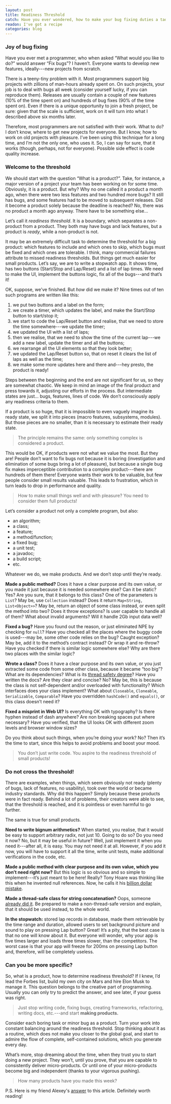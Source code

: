 ```yaml
---
layout: post
title: Readiness Threshold
catch: Have you ever wondered, how to make your bug fixing duties a tad funnier?
readon: I've got a recipe
categories: blog
---
```


### Joy of bug fixing

Have you ever met a programmer, who when asked “What would you like to do?” would answer “Fix bugs”? I haven’t. Everyone wants to develop new features, ideally---new projects from scratch. 

There is a teeny-tiny problem with it. Most programmers support big projects with zillions of man-hours already spent on. On such projects, your job is to deal with bugs all week (consider yourself lucky, if you can reproduce them). Releases are usually contain a couple of new features (10% of the time spent on) and hundreds of bug fixes (90% of the time spent on). Even if there is a unique opportunity to join a fresh project, be sure: given that the scale is sufficient, work on it will turn into what I described above six months later. 

Therefore, most programmers are not satisfied with their work. What to do? I don’t know, where to get new projects for everyone. But I know, how to work on old projects with pleasure. I’ve been using this technique for a long time, and I’m not the only one, who uses it. So, I can say for sure, that it works (though, perhaps, not for everyone). Possible side effect is code quality increase.

### Welcome to the threshold

We should start with the question “What is a product?”. Take, for instance, a major version of a project your team has been working on for some time. Obviously, it is a product. But why? Why no one called it a product a month ago, when there were two less features and two hundred more bugs? It still has bugs, and some features had to be moved to subsequent releases. Did it become a product solely because the deadline is reached? No, there was no product a month ago anyway. There have to be something else…

Let’s call it *readiness threshold*. It is a boundary, which separates a non-product from a product. They both may have bugs and lack features, but a product is *ready*, while a non-product is not. 

It may be an extremely difficult task to determine the threshold for a big product: which features to include and which ones to skip, which bugs must be fixed and which ones are tolerable. I think, many commercial failures attribute to missed readiness thresholds. But things get much easier for small products. Let’s say, we are to write a stopwatch app. It shows time, has two buttons (Start/Stop and Lap/Reset) and a list of lap times. We need to make the UI, implement the buttons logic, fix all of the bugs---and that’s it!

OK, suppose, we’ve finished. But *how* did we make it? Nine times out of ten such programs are written like this:

1. we put two buttons and a label on the form;
2. we create a timer, which updates the label, and make the Start/Stop button to start/stop it;
3. we start to code the Lap/Reset button and realise, that we need to store the time somewhere---we update the timer;
4. we updated the UI with a list of laps;
5. then we realise, that we need to show the time of the current lap---we add a new label, update the timer and all the buttons;
6. we rearrange all the UI elements so that they look better;
7. we updated the Lap/Reset button so, that on reset it clears the list of laps as well as the time;
8. we make some more updates here and there and---hey presto, the product is ready!

Steps between the beginning and the end are not significant for us, so they are somewhat chaotic. We keep in mind an image of the final product and press towards it, adjusting our efforts in the process. But intermediate states are just... bugs, features, lines of code. We don’t consciously apply any readiness criteria to them. 

If a product is so huge, that it is impossible to even vaguely imagine its ready state, we split it into pieces (macro features, subsystems, modules). But those pieces are no smaller, than it is necessary to estimate their ready state. 

> The principle remains the same: only something complex is considered a product. 

This would be OK, if products were not what we value the most. But they are! People don’t want to fix bugs not because it is boring (investigation and elimination of some bugs bring a lot of pleasure), but because a single bug fix makes imperceptible contribution to a complex product---there are hundreds of them there! Everyone wants their work to be valuable, but few people consider small results valuable. This leads to frustration, which in turn leads to drop in performance and quality. 

> How to make small things well and with pleasure? You need to consider them full products!

Let’s consider a product not only a complete program, but also:

* an algorithm;
* a class;
* a feature;
* a method/function;
* a fixed bug;
* a unit test;
* a javadoc;
* a build script;
* etc.

Whatever we do, we make products. And we don’t stop until they’re ready. 

**Made a public method?** Does it have a clear purpose and its own value, or you made it just because it is needed somewhere else? Can it be static? Yes? Are you sure, that it belongs to this class? One of the parameters is `List`? May be, use `Collection` instead? Does it return `Map<String, List<Object>>`? May be, return an object of some class instead, or even split the method into two? Does it throw exceptions? Is user capable to handle all of them? What about invalid arguments? Will it handle 2Gb input data well?

**Fixed a bug?** Have you found out the reason, or just eliminated NPE by checking for `null`? Have you checked all the places where the buggy code is used---may be, some other code relies on the bug? Caught exception? May be, add it to the method’s contract instead? Or wrap it and re-throw? Have you checked if there is similar logic somewhere else? Why are there two places with the similar logic?

**Wrote a class?** Does it have a clear purpose and its own value, or you just extracted some code from some other class, because it became “too big”? What are its dependencies? What is its [thread safety degree](https://www.ibm.com/developerworks/library/j-jtp09263/)? Have you written the docs? Are they clear and concise? No? May be, this is because the class is not self-dependent and/or overloaded with functionality? Which interfaces does your class implement? What about `Closeable`, `Cloneable`, `Serializable`, `Comparable`? Have you overridden `hashCode()` and `equals()`, or this class doesn’t need it? 

**Fixed a misprint in Web UI?** Is everything OK with typography? Is there hyphen instead of dash anywhere? Are non breaking spaces put where necessary? Have you verified, that the UI looks OK with different zoom levels and browser window sizes?

Do you think about such things, when you’re doing your work? No? Then it’s the time to start, since this helps to avoid problems and boost your mood. 

> You don’t just write code. You aspire to the readiness threshold of small products!

### Do not cross the threshold!

There are examples, when things, which seem obviously not ready (plenty of bugs, lack of features, no usability), took over the world or became industry standards. Why did this happen? Simply because these products were in fact ready. Behind a lot of problems, their creators were able to see, that the threshold is reached, and it is pointless or even harmful to go further. 

The same is true for small products.

**Need to write bignum arithmetics?** When started, you realise, that it would be easy to support arbitrary radix, not just 10. Going to do so? Do you need it now? No, but it may be useful in future? Well, just implement it when you need it---after all, it is easy. You may not need it at all. However, if you add it now, you will have to support it all the time, write unit tests, make additional verifications in the code, etc. 

**Made a public method with clear purpose and its own value, which you don’t need right now?** But this logic is so obvious and so simple to implement---it’s just meant to be here! Really? Tony Hoare was thinking like this when he invented null references. Now, he calls it his [billion dollar mistake](http://qconlondon.com/london-2009/presentation/Null+References:+The+Billion+Dollar+Mistake).

**Made a thread-safe class for string concatenation?** Oops, someone [already did it](http://docs.oracle.com/javase/1.5.0/docs/api/java/lang/StringBuffer.html). Be prepared to make a non-thread-safe version and explain, that it should be used instead, to the whole world. 

**In the stopwatch:** stored lap records in database, made them retrievable by the time range and duration, allowed users to set background picture and sound to play on pressing Lap button? Great! It’s a pity, that the best case is that no one will know about it. But everyone will wonder, why your app is five times larger and loads three times slower, than the competitors. The worst case is that your app will freeze for 200ms on pressing Lap button and, therefore, will be completely useless.

### Can you be more specific?

So, what is a product, how to determine readiness threshold? If I knew, I’d lead the Forbes list, build my own city on Mars and hire Elon Musk to manage it. This question belongs to the creative part of programming. Usually you can only try to predict the answer, and see later, if your guess was right. 

> Just stop writing code, fixing bugs, creating frameworks, refactoring, writing docs, etc.---and start **making products.**

Consider each boring task or minor bug as a product. Turn your work into constant balancing around the readiness threshold. Stop thinking about it as a routine, which does not make you closer to the global goal, and start to admire the flow of complete, self-contained solutions, which you generate every day. 

What’s more, stop dreaming about the time, when they trust you to start doing a new project. They won’t, until you prove, that you are capable to consistently deliver micro-products. Or until one of your micro-products become big and independent (thanks to your vigorous pushing).

> How many products have you made this week?

P.S. Here is my friend Alexey's [answer](https://localstorm.wordpress.com/2014/07/01/visibility-and-your-career/) to this article. Definitely worth reading!

